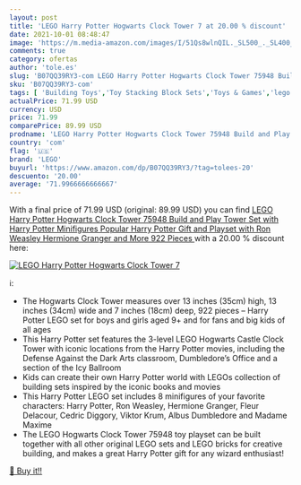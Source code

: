 ```yaml
---
layout: post
title: 'LEGO Harry Potter Hogwarts Clock Tower 7 at 20.00 % discount'
date: 2021-10-01 08:48:47
image: 'https://m.media-amazon.com/images/I/51Qs8wlnQIL._SL500_._SL400_.jpg'
comments: true
category: ofertas
author: 'tole.es'
slug: 'B07QQ39RY3-com LEGO Harry Potter Hogwarts Clock Tower 75948 Build and...'
sku: 'B07QQ39RY3-com'
tags: [ 'Building Toys','Toy Stacking Block Sets','Toys & Games','lego', ]
actualPrice: 71.99 USD
currency: USD
price: 71.99
comparePrice: 89.99 USD
prodname: 'LEGO Harry Potter Hogwarts Clock Tower 75948 Build and Play Tower Set with Harry Potter Minifigures  Popular Harry Potter Gift and Playset with Ron Weasley  Hermione Granger and More  922 Pieces '
country: 'com'
flag: '🇺🇸'
brand: 'LEGO'
buyurl: 'https://www.amazon.com/dp/B07QQ39RY3/?tag=tolees-20'
descuento: '20.00'
average: '71.9966666666667'
---
```


With a final price of 71.99 USD (original: 89.99 USD) you can find [LEGO Harry Potter Hogwarts Clock Tower 75948 Build and Play Tower Set with Harry Potter Minifigures  Popular Harry Potter Gift and Playset with Ron Weasley  Hermione Granger and More  922 Pieces ](https://www.amazon.com/dp/B07QQ39RY3/?tag=tolees-20) with a  20.00 % discount here:

[![LEGO Harry Potter Hogwarts Clock Tower 7](https://m.media-amazon.com/images/I/51Qs8wlnQIL._SL500_._SL400_.jpg)](https://www.amazon.com/dp/B07QQ39RY3/?tag=tolees-20)

ℹ️:

- The Hogwarts Clock Tower measures over 13 inches (35cm) high, 13 inches (34cm) wide and 7 inches (18cm) deep, 922 pieces – Harry Potter LEGO set for boys and girls aged 9+ and for fans and big kids of all ages
- This Harry Potter set features the 3-level LEGO Hogwarts Castle Clock Tower with iconic locations from the Harry Potter movies, including the Defense Against the Dark Arts classroom, Dumbledore’s Office and a section of the Icy Ballroom
- Kids can create their own Harry Potter world with LEGOs collection of building sets inspired by the iconic books and movies
- This Harry Potter LEGO set includes 8 minifigures of your favorite characters: Harry Potter, Ron Weasley, Hermione Granger, Fleur Delacour, Cedric Diggory, Viktor Krum, Albus Dumbledore and Madame Maxime
- The LEGO Hogwarts Clock Tower 75948 toy playset can be built together with all other original LEGO sets and LEGO bricks for creative building, and makes a great Harry Potter gift for any wizard enthusiast!

[🛒 Buy it!!](https://www.amazon.com/dp/B07QQ39RY3/?tag=tolees-20)
